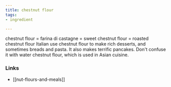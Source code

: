 ```yaml
---
title: chestnut flour
tags:
- ingredient

---
```

chestnut flour = farina di castagne = sweet chestnut flour = roasted chestnut flour Italian use chestnut flour to make rich desserts, and sometimes breads and pasta. It also makes terrific pancakes. Don't confuse it with water chestnut flour, which is used in Asian cuisine.

### Links

* [[nut-flours-and-meals]]
